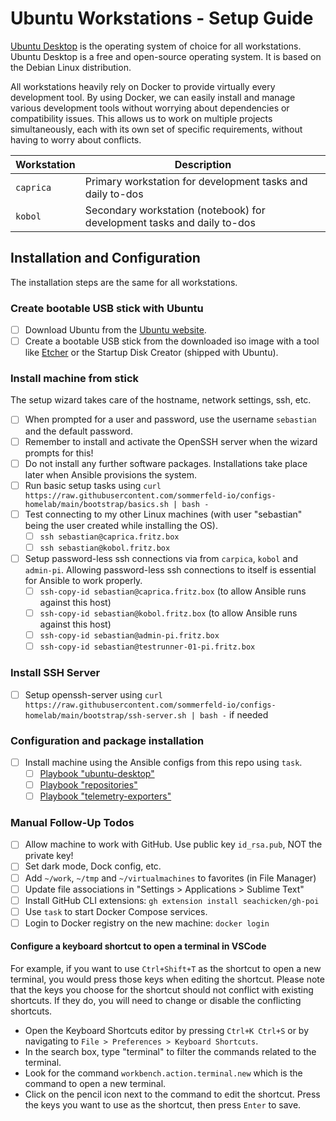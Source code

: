 # Ubuntu Workstations - Setup Guide

[Ubuntu Desktop](https://ubuntu.com/download/desktop) is the operating system of choice for all workstations. Ubuntu Desktop is a free and open-source operating system. It is based on the Debian Linux distribution.

All workstations heavily rely on Docker to provide virtually every development tool. By using Docker, we can easily install and manage various development tools without worrying about dependencies or compatibility issues. This allows us to work on multiple projects simultaneously, each with its own set of specific requirements, without having to worry about conflicts.

| Workstation | Description                                                             |
| ----------- | ----------------------------------------------------------------------- |
| `caprica`   | Primary workstation for development tasks and daily to-dos              |
| `kobol`     | Secondary workstation (notebook) for development tasks and daily to-dos |

## Installation and Configuration

The installation steps are the same for all workstations.

### Create bootable USB stick with Ubuntu

- [ ] Download Ubuntu from the [Ubuntu website](https://ubuntu.com).
- [ ] Create a bootable USB stick from the downloaded iso image with a tool like [Etcher](https://www.balena.io/etcher) or the Startup Disk Creator (shipped with Ubuntu).

### Install machine from stick

The setup wizard takes care of the hostname, network settings, ssh, etc.

- [ ] When prompted for a user and password, use the username `sebastian` and the default password.
- [ ] Remember to install and activate the OpenSSH server when the wizard prompts for this!
- [ ] Do not install any further software packages. Installations take place later when Ansible provisions the system.
- [ ] Run basic setup tasks using `curl https://raw.githubusercontent.com/sommerfeld-io/configs-homelab/main/bootstrap/basics.sh | bash -`
- [ ] Test connecting to my other Linux machines (with user "sebastian" being the user created while installing the OS).
    - [ ] `ssh sebastian@caprica.fritz.box`
    - [ ] `ssh sebastian@kobol.fritz.box`
- [ ] Setup password-less ssh connections via from `carpica`, `kobol` and `admin-pi`. Allowing password-less ssh connections to itself is essential for Ansible to work properly.
    - [ ] `ssh-copy-id sebastian@caprica.fritz.box` (to allow Ansible runs against this host)
    - [ ] `ssh-copy-id sebastian@kobol.fritz.box` (to allow Ansible runs against this host)
    - [ ] `ssh-copy-id sebastian@admin-pi.fritz.box`
    - [ ] `ssh-copy-id sebastian@testrunner-01-pi.fritz.box`

### Install SSH Server

- [ ] Setup openssh-server using `curl https://raw.githubusercontent.com/sommerfeld-io/configs-homelab/main/bootstrap/ssh-server.sh | bash -` if needed

### Configuration and package installation

- [ ] Install machine using the Ansible configs from this repo using `task`.
    - [ ] [Playbook "ubuntu-desktop"](../../ansible/ubuntu-desktop.md)
    - [ ] [Playbook "repositories"](../../ansible/repositories.md)
    - [ ] [Playbook "telemetry-exporters"](../../ansible/telemetry-exporters.md)

### Manual Follow-Up Todos

- [ ] Allow machine to work with GitHub. Use public key `id_rsa.pub`, NOT the private key!
- [ ] Set dark mode, Dock config, etc.
- [ ] Add `~/work`, `~/tmp` and `~/virtualmachines` to favorites (in File Manager)
- [ ] Update file associations in "Settings > Applications > Sublime Text"
- [ ] Install GitHub CLI extensions: `gh extension install seachicken/gh-poi`
- [ ] Use `task` to start Docker Compose services.
- [ ] Login to Docker registry on the new machine: `docker login`

#### Configure a keyboard shortcut to open a terminal in VSCode

For example, if you want to use `Ctrl+Shift+T` as the shortcut to open a new terminal, you would press those keys when editing the shortcut. Please note that the keys you choose for the shortcut should not conflict with existing shortcuts. If they do, you will need to change or disable the conflicting shortcuts.

- Open the Keyboard Shortcuts editor by pressing `Ctrl+K Ctrl+S` or by navigating to `File > Preferences > Keyboard Shortcuts`.
- In the search box, type "terminal" to filter the commands related to the terminal.
- Look for the command `workbench.action.terminal.new` which is the command to open a new terminal.
- Click on the pencil icon next to the command to edit the shortcut. Press the keys you want to use as the shortcut, then press `Enter` to save.

